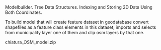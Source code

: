 Modelbuilder. Tree Data Structures. Indexing and Storing 2D Data Using Both Coordinates.


To build model that will create feature dataset in geodatabase convert shapefiles as a feature class elements in this dataset, imports and selects from municipality layer one of them and clip osm  layers by that one. 

chiatura_OSM_model.zip